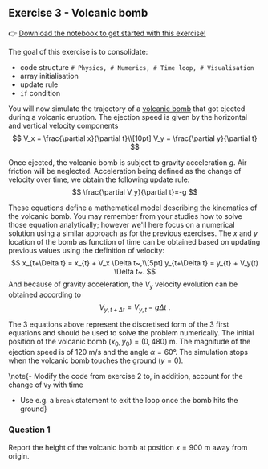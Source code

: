 <!--This file was generated, do not modify it.-->
## Exercise 3 - **Volcanic bomb**

👉 [Download the notebook to get started with this exercise!](https://github.com/eth-vaw-glaciology/course-101-0250-00/blob/main/exercise-notebooks/notebooks/lecture1_ex3.ipynb)

The goal of this exercise is to consolidate:
- code structure `# Physics, # Numerics, # Time loop, # Visualisation`
- array initialisation
- update rule
- `if` condition

You will now simulate the trajectory of a [volcanic bomb](https://en.wikipedia.org/wiki/Volcanic_bomb) that got ejected during a volcanic eruption. The ejection speed is given by the horizontal and vertical velocity components
$$
V_x = \frac{\partial x}{\partial t}\\[10pt]
V_y = \frac{\partial y}{\partial t}
$$

Once ejected, the volcanic bomb is subject to gravity acceleration $g$. Air friction will be neglected. Acceleration being defined as the change of velocity over time, we obtain the following update rule:
$$
\frac{\partial V_y}{\partial t}=-g
$$

These equations define a mathematical model describing the kinematics of the volcanic bomb. You may remember from your studies how to solve those equation analytically; however we'll here focus on a numerical solution using a similar approach as for the previous exercises. The $x$ and $y$ location of the bomb as function of time can be obtained based on updating previous values using the definition of velocity:
$$
x_{t+\Delta t} = x_{t} + V_x    \Delta t~,\\[5pt]
y_{t+\Delta t} = y_{t} + V_y(t) \Delta t~.
$$
And because of gravity acceleration, the $V_y$ velocity evolution can be obtained according to
$$
V_{y,t+\Delta t} = V_{y,t} - g \Delta t~.
$$

The 3 equations above represent the discretised form of the 3 first equations and should be used to solve the problem numerically. The initial position of the volcanic bomb $(x_0, y_0)=(0,480)$ m. The magnitude of the ejection speed is of 120 m/s and the angle $\alpha = 60°$. The simulation stops when the volcanic bomb touches the ground ($y=0$).

\note{- Modify the code from exercise 2 to, in addition, account for the change of `Vy` with time
- Use e.g. a `break` statement to exit the loop once the bomb hits the ground}

### Question 1

Report the height of the volcanic bomb at position $x=900$ m away from origin.

